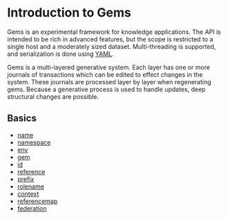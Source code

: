 # Introduction to Gems

Gems is an experimental framework for knowledge applications. The API is intended to be rich in advanced features, but the scope is restricted to a single host and a moderately sized dataset. Multi-threading is supported, and serialization is done using [YAML](https://en.wikipedia.org/wiki/YAML).

Gems is a multi-layered generative system. Each layer has one or more journals of transactions which can be edited to effect changes in the system. These journals are processed layer by layer when regenerating gems. Because a generative process is used to handle updates, deep structural changes are possible.

## Basics

- [name](basics/name.md)
- [namespace](basics/namespace.md)
- [env](basics/env.md)
- [gem](basics/gem.md)
- [id](basics/id.md)
- [reference](basics/reference.md)
- [prefix](basics/prefix.md)
- [rolename](basics/rolename.md)
- [context](basics/context.md)
- [referencemap](basics/referencemap.md)
- [federation](basics/federation.md)
